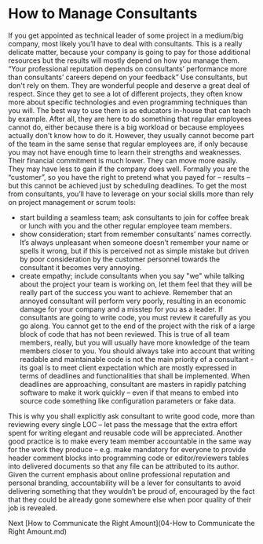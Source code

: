 # How to Manage Consultants

If you get appointed as technical leader of some project in a medium/big company, most likely you’ll have to deal with consultants. This is a really delicate matter, because your company is going to pay for those additional resources but the results will mostly depend on how you manage them.
“Your professional reputation depends on consultants’ performance more than consultants’ careers depend on your feedback” 
Use consultants, but don't rely on them. They are wonderful people and deserve a great deal of respect. Since they get to see a lot of different projects, they often know more about specific technologies and even programming techniques than you will. The best way to use them is as educators in-house that can teach by example. After all, they are here to do something that regular employees cannot do, either because there is a big workload or because employees actually don't know how to do it.
However, they usually cannot become part of the team in the same sense that regular employees are, if only because you may not have enough time to learn their strengths and weaknesses. Their financial commitment is much lower. They can move more easily. They may have less to gain if the company does well.
Formally you are the “customer”, so you have the right to pretend what you payed for – results – but this cannot be achieved just by scheduling deadlines. To get the most from consultants, you’ll have to leverage on your social skills more than rely on project management or scrum tools:
- start building a seamless team; ask consultants to join for coffee break or lunch with you and the other regular employee team members.
- show consideration; start from remember consultants’ names correctly. It’s always unpleasant when someone doesn’t remember your name or spells it wrong, but if this is perceived not as simple mistake but driven by poor consideration by the customer personnel towards the consultant it becomes very annoying.
- create empathy; include consultants when you say "we" while talking about the project your team is working on, let them feel that they will be really part of the success you want to achieve.
Remember that an annoyed consultant will perform very poorly, resulting in an economic damage for your company and a misstep for you as a leader.
If consultants are going to write code, you must review it carefully as you go along. You cannot get to the end of the project with the risk of a large block of code that has not been reviewed. This is true of all team members, really, but you will usually have more knowledge of the team members closer to you.
You should always take into account that writing readable and maintainable code is not the main priority of a consultant - its goal is to meet client expectation which are mostly expressed in terms of deadlines and functionalities that shall be implemented. 
When deadlines are approaching, consultant are masters in rapidly patching software to make it work quickly – even if that means to embed into source code something like configuration parameters or fake data.

This is why you shall explicitly ask consultant to write good code, more than reviewing every single LOC – let pass the message that the extra effort spent for writing elegant and reusable code will be appreciated.
Another good practice is to make every team member accountable in the same way for the work they produce – e.g. make mandatory for everyone to provide header comment blocks into programming code or editor/reviewers tables into delivered documents so that any file can be attributed to its author. Given the current emphasis about online professional reputation and personal branding, accountability will be a lever for consultants to avoid delivering something that they wouldn’t be proud of, encouraged by the fact that they could be already gone somewhere else when poor quality of their job is revealed.


Next [How to Communicate the Right Amount](04-How to Communicate the Right Amount.md)
